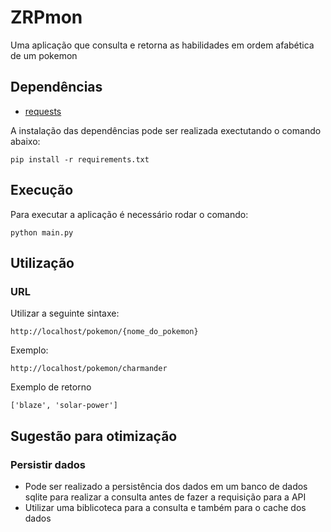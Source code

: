 # ZRPmon

Uma aplicação que consulta e retorna as habilidades em ordem afabética de um pokemon

## Dependências

* [requests](https://pypi.org/project/requests/)

A instalação das dependências pode ser realizada exectutando o comando abaixo:

`pip install -r requirements.txt`

## Execução

Para executar a aplicação é necessário rodar o comando:

`python main.py`

## Utilização

### URL

Utilizar a seguinte sintaxe:

`http://localhost/pokemon/{nome_do_pokemon}`

Exemplo:

`http://localhost/pokemon/charmander`

Exemplo de retorno

`['blaze', 'solar-power']`

## Sugestão para otimização

### Persistir dados

* Pode ser realizado a persistência dos dados em um banco de dados sqlite para realizar a consulta antes de fazer a
requisição para a API
* Utilizar uma biblicoteca para a consulta e também para o cache dos dados